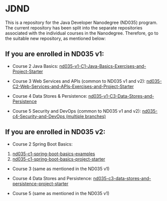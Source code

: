 # JDND
This is a repository for the Java Developer Nanodegree (ND035) program. The current repository has been split into the separate repositories associated with the individual courses in the Nanodegree. Therefore, go to the suitable new repository, as mentioned below:

## If you are enrolled in ND035 v1:

* Course 2  Java Basics: [nd035-v1-C1-Java-Basics-Exercises-and-Project-Starter](https://github.com/udacity/nd035-v1-C1-Java-Basics-Exercises-and-Project-Starter)

* Course 3 Web Services and APIs (common to ND035 v1 and v2): [nd035-C2-Web-Services-and-APIs-Exercises-and-Project-Starter](https://github.com/udacity/nd035-C2-Web-Services-and-APIs-Exercises-and-Project-Starter)

* Course 4 Data Stores & Persistence: [nd035-v1-C3-Data-Stores-and-Persistence](https://github.com/udacity/nd035-v1-C3-Data-Stores-and-Persistence)

* Course 5 Security and DevOps (common to ND035 v1 and v2): [nd035-c4-Security-and-DevOps (multiple branches)](https://github.com/udacity/nd035-c4-Security-and-DevOps)

## If you are enrolled in ND035 v2:

* Course 2 Spring Boot Basics:
 1. [nd035-c1-spring-boot-basics-examples](https://github.com/udacity/nd035-c1-spring-boot-basics-examples)
 2. [nd035-c1-spring-boot-basics-project-starter](https://github.com/udacity/nd035-c1-spring-boot-basics-project-starter)

* Course 3 (same as mentioned in the ND035 v1)


* Course 4 Data Stores and Persistence: [nd035-c3-data-stores-and-persistence-project-starter](https://github.com/udacity/nd035-c3-data-stores-and-persistence-project-starter)


* Course 5 (same as mentioned in the ND035 v1)

